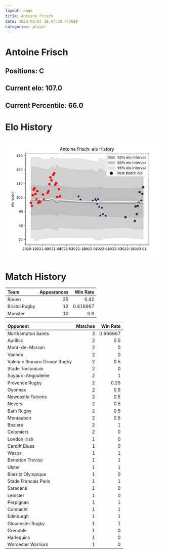 ```yaml
---  
layout: page  
title: Antoine Frisch  
date: 2023-02-02 18:47:29.764690  
categories: player  
---
```

# Antoine Frisch

## Positions: C

## Current elo: 107.0

## Current Percentile: 66.0

# Elo History


![elo history](history_AntoineFrisch.png)
# Match History


| Team          |   Appearances |   Win Rate |
|:--------------|--------------:|-----------:|
| Rouen         |            25 |   0.42     |
| Bristol Rugby |            12 |   0.416667 |
| Munster       |            10 |   0.6      |

| Opponent                   |   Matches |   Win Rate |
|:---------------------------|----------:|-----------:|
| Northampton Saints         |         3 |   0.666667 |
| Aurillac                   |         2 |   0.5      |
| Mont-de-Marsan             |         2 |   0        |
| Vannes                     |         2 |   0        |
| Valence Romans Drome Rugby |         2 |   0.5      |
| Stade Toulousain           |         2 |   0        |
| Soyaux-Angouleme           |         2 |   1        |
| Provence Rugby             |         2 |   0.25     |
| Oyonnax                    |         2 |   0.5      |
| Newcastle Falcons          |         2 |   0.5      |
| Nevers                     |         2 |   0.5      |
| Bath Rugby                 |         2 |   0.5      |
| Montauban                  |         2 |   0.5      |
| Beziers                    |         2 |   1        |
| Colomiers                  |         2 |   0        |
| London Irish               |         1 |   0        |
| Cardiff Blues              |         1 |   0        |
| Wasps                      |         1 |   1        |
| Benetton Treviso           |         1 |   1        |
| Ulster                     |         1 |   1        |
| Biarritz Olympique         |         1 |   0        |
| Stade Francais Paris       |         1 |   1        |
| Saracens                   |         1 |   0        |
| Leinster                   |         1 |   0        |
| Perpignan                  |         1 |   1        |
| Connacht                   |         1 |   1        |
| Edinburgh                  |         1 |   1        |
| Gloucester Rugby           |         1 |   1        |
| Grenoble                   |         1 |   0        |
| Harlequins                 |         1 |   0        |
| Worcester Warriors         |         1 |   0        |
